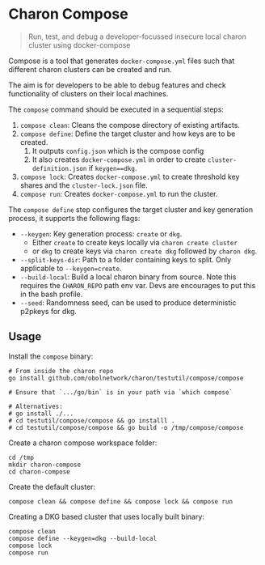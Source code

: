 # Charon Compose

> Run, test, and debug a developer-focussed insecure local charon cluster using docker-compose

Compose is a tool that generates `docker-compose.yml` files such that different charon clusters can be created and run.

The aim is for developers to be able to debug features and check functionality of clusters on their local machines.

The `compose` command should be executed in a sequential steps:
 1. `compose clean`: Cleans the compose directory of existing artifacts.
 1. `compose define`: Define the target cluster and how keys are to be created.
    1. It outputs `config.json` which is the compose config
    1. It also creates `docker-compose.yml` in order to create `cluster-definition.json` if `keygen==dkg`.
 1. `compose lock`: Creates `docker-compose.yml` to create threshold key shares and the `cluster-lock.json` file.
 1. `compose run`: Creates `docker-compose.yml` to run the cluster.

The `compose define` step configures the target cluster and key generation process, it supports the following flags:
 - `--keygen`: Key generation process: `create` or `dkg`.
   - Either `create` to create keys locally via `charon create cluster`
   - or `dkg` to create keys via `charon create dkg` followed by `charon dkg`.
 - `--split-keys-dir`: Path to a folder containing keys to split. Only applicable to `--keygen=create`.
 - `--build-local`: Build a local charon binary from source. Note this requires the `CHARON_REPO` path env var. Devs are encourages to put this in the bash profile.
 - `--seed`: Randomness seed, can be used to produce deterministic p2pkeys for dkg.

## Usage
Install the `compose` binary:
```
# From inside the charon repo
go install github.com/obolnetwork/charon/testutil/compose/compose

# Ensure that `.../go/bin` is in your path via `which compose`

# Alternatives:
# go install ./...
# cd testutil/compose/compose && go installl .
# cd testutil/compose/compose && go build -o /tmp/compose/compose
```
Create a charon compose workspace folder:
```
cd /tmp
mkdir charon-compose
cd charon-compose
```
Create the default cluster:
```
compose clean && compose define && compose lock && compose run
```
Creating a DKG based cluster that uses locally built binary:
```
compose clean
compose define --keygen=dkg --build-local
compose lock
compose run
```
